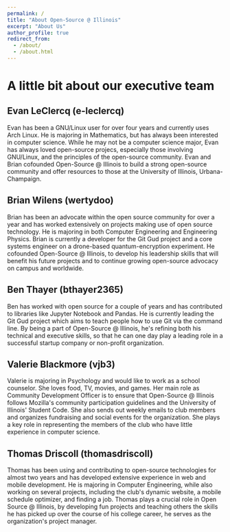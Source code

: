```yaml
---
permalink: /
title: "About Open-Source @ Illinois"
excerpt: "About Us"
author_profile: true
redirect_from: 
  - /about/
  - /about.html
---
```


A little bit about our executive team
======

Evan LeClercq (e-leclercq)
------

Evan has been a GNU/Linux user for over four years and currently uses Arch Linux.
He is majoring in Mathematics, but has always been interested in computer science.
While he may not be a computer science major, Evan has always loved open-source projecs, especially those involving GNU/Linux, and the principles of the open-source community.
Evan and Brian cofounded Open-Source @ Illinois to build a strong open-source community and offer resources to those at the University of Illinois, Urbana-Champaign.

Brian Wilens (wertydoo)
------

Brian has been an advocate within the open source community for over a year and has worked extensively on projects making use of open source technology.
He is majoring in both Computer Engineering and Engineering Physics.
Brian is currently a developer for the Git Gud project and a core systems engineer on a drone-based quantum-encryption experiment. 
He cofounded Open-Source @ Illinois, to develop his leadership skills that will benefit his future projects and to continue growing open-source advocacy on campus and worldwide.

Ben Thayer (bthayer2365)
------

Ben has worked with open source for a couple of years and has contributed to libraries like Jupyter Notebook and Pandas. 
He is currently leading the Git Gud project which aims to teach people how to use Git via the command line. 
By being a part of Open-Source @ Illinois, he's refining both his technical and executive skills, so that he can one day play a leading role in a successful startup company or non-profit organization.

Valerie Blackmore (vjb3)
------

Valerie is majoring in Psychology and would like to work as a school counselor. 
She loves food, TV, movies, and games. Her main role as Community Development Officer is to ensure that Open-Source @ Illinois follows Mozilla's community participation guidelines and the University of Illinois' Student Code.
She also sends out weekly emails to club members and organizes fundraising and social events for the organization. 
She plays a key role in representing the members of the club who have little experience in computer science.

Thomas Driscoll (thomasdriscoll)
------

Thomas has been using and contributing to open-source technologies for almost two years and has developed extensive experience in web and mobile development. 
He is majoring in Computer Engineering, while also working on several projects, including the club's dynamic website, a mobile schedule optimizer, and finding a job. 
Thomas plays a crucial role in Open Source @ Illinois, by developing fun projects and teaching others the skills he has picked up over the course of his college career, he serves as the organization's project manager.

